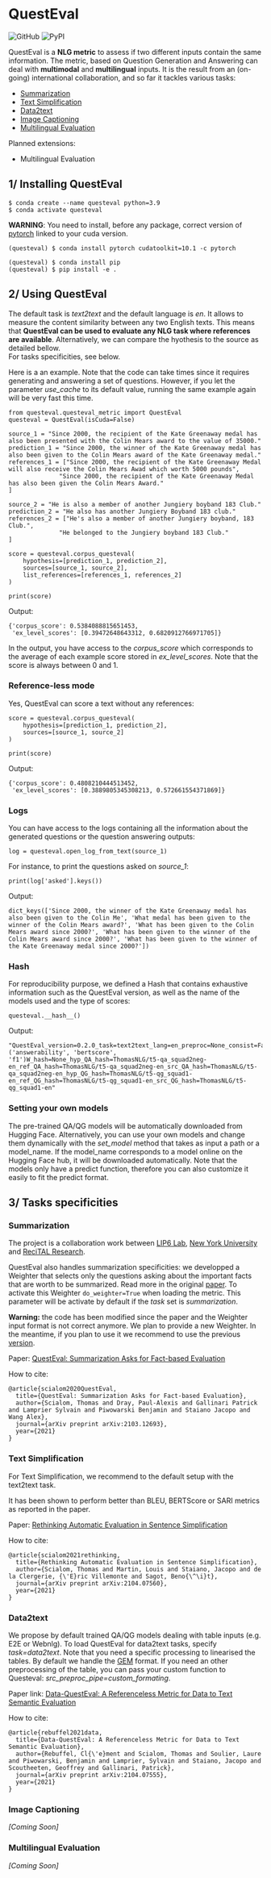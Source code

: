 # QuestEval
![GitHub](https://img.shields.io/github/license/recitalAI/QuestEval)
![PyPI](https://img.shields.io/pypi/v/questeval)

QuestEval is a **NLG metric** to assess if two different inputs contain the same information. The metric, based on Question Generation and Answering can deal with **multimodal** and **multilingual** inputs. 
It is the result from an (on-going) international collaboration, and so far it tackles various tasks:

- [Summarization](#summarization)
- [Text Simplification](#text-simplification)
- [Data2text](#data2text)
- [Image Captioning](#image-captioning)
- [Multilingual Evaluation](#multilingual-evaluation)


Planned extensions: 
- Multilingual Evaluation

## 1/ Installing QuestEval
```
$ conda create --name questeval python=3.9
$ conda activate questeval
```
**WARNING**: You need to install, before any package, correct version of [pytorch](https://pytorch.org/get-started/locally/#start-locally) linked to your cuda version.
```
(questeval) $ conda install pytorch cudatoolkit=10.1 -c pytorch
```

```
(questeval) $ conda install pip
(questeval) $ pip install -e .
```

## 2/ Using QuestEval 

The default task is *text2text* and the default language is *en*. It allows to measure the content similarity between any two English texts. This means that **QuestEval can be used to evaluate any NLG task where references are available**. Alternatively, we can compare the hyothesis to the source as detailed bellow.  
For tasks specificities, see below. 

Here is a an example. Note that the code can take times since it requires generating and answering a set of questions. However, if you let the parameter *use_cache* to its default value, running the same example again will be very fast this time.

```
from questeval.questeval_metric import QuestEval
questeval = QuestEval(isCuda=False)

source_1 = "Since 2000, the recipient of the Kate Greenaway medal has also been presented with the Colin Mears award to the value of 35000."
prediction_1 = "Since 2000, the winner of the Kate Greenaway medal has also been given to the Colin Mears award of the Kate Greenaway medal."
references_1 = ["Since 2000, the recipient of the Kate Greenaway Medal will also receive the Colin Mears Awad which worth 5000 pounds",
              "Since 2000, the recipient of the Kate Greenaway Medal has also been given the Colin Mears Award."
]

source_2 = "He is also a member of another Jungiery boyband 183 Club."
prediction_2 = "He also has another Jungiery Boyband 183 club."
references_2 = ["He's also a member of another Jungiery boyband, 183 Club.", 
              "He belonged to the Jungiery boyband 183 Club."
]

score = questeval.corpus_questeval(
    hypothesis=[prediction_1, prediction_2], 
    sources=[source_1, source_2],
    list_references=[references_1, references_2]
)

print(score)
```
Output:
```
{'corpus_score': 0.5384088815651453,
 'ex_level_scores': [0.39472648643312, 0.6820912766971705]}
```

In the output, you have access to the *corpus_score* which corresponds to the average of each example score stored in *ex_level_scores*. Note that the score is always between 0 and 1.


### Reference-less mode

Yes, QuestEval can score a text without any references:

```
score = questeval.corpus_questeval(
    hypothesis=[prediction_1, prediction_2], 
    sources=[source_1, source_2]
)

print(score)
```
Output:
```
{'corpus_score': 0.4808210444513452,
 'ex_level_scores': [0.3889805345308213, 0.572661554371869]}
```

### Logs

You can have access to the logs containing all the information about the generated questions or the question answering outputs:
```
log = questeval.open_log_from_text(source_1)
```
For instance, to print the questions asked on *source_1*: 
```
print(log['asked'].keys())
```
Output:
```
dict_keys(['Since 2000, the winner of the Kate Greenaway medal has also been given to the Colin Me', 'What medal has been given to the winner of the Colin Mears award?', 'What has been given to the Colin Mears award since 2000?', 'What has been given to the winner of the Colin Mears award since 2000?', 'What has been given to the winner of the Kate Greenaway medal since 2000?'])
```

### Hash 

For reproducibility purpose, we defined a Hash that contains exhaustive information such as the QuestEval version, as well as the name of the models used and the type of scores:

```
questeval.__hash__()
```
Output:
```
"QuestEval_version=0.2.0_task=text2text_lang=en_preproc=None_consist=False_scores=('answerability', 'bertscore', 'f1')W_hash=None_hyp_QA_hash=ThomasNLG/t5-qa_squad2neg-en_ref_QA_hash=ThomasNLG/t5-qa_squad2neg-en_src_QA_hash=ThomasNLG/t5-qa_squad2neg-en_hyp_QG_hash=ThomasNLG/t5-qg_squad1-en_ref_QG_hash=ThomasNLG/t5-qg_squad1-en_src_QG_hash=ThomasNLG/t5-qg_squad1-en"
```

### Setting your own models

The pre-trained QA/QG models will be automatically downloaded from Hugging Face. Alternatively, you can use your own models and change them dynamically with the *set_model* method that takes as input a path or a model_name. If the model_name corresponds to a model online on the Hugging Face hub, it will be downloaded automatically.
Note that the models only have a predict function, therefore you can also customize it easily to fit the predict format.

## 3/ Tasks specificities

### Summarization
The project is a collaboration work between [LIP6 Lab](https://mlia.lip6.fr/), [New York University](https://wp.nyu.edu/ml2/) and [ReciTAL Research](https://recital.ai/en/research-development/).

QuestEval also handles summarization specificities: we developped a Weighter that selects only the questions asking about the important facts that are worth to be summarized. Read more in the original [paper](https://arxiv.org/abs/2103.12693). To activate this Weighter `do_weighter=True` when loading the metric. This parameter will be activate by default if the *task* set is *summarization*. 

**Warning:** the code has been modified since the paper and the Weighter input format is not correct anymore. We plan to provide a new Weighter. In the meantime, if you plan to use it we recommend to use the previous [version](https://github.com/recitalAI/QuestEval/releases/tag/v0.1.1).

Paper: [QuestEval: Summarization Asks for Fact-based Evaluation](https://arxiv.org/abs/2103.12693)

How to cite:
```
@article{scialom2020QuestEval,
  title={QuestEval: Summarization Asks for Fact-based Evaluation},
  author={Scialom, Thomas and Dray, Paul-Alexis and Gallinari Patrick and Lamprier Sylvain and Piwowarski Benjamin and Staiano Jacopo and Wang Alex},
  journal={arXiv preprint arXiv:2103.12693},
  year={2021}
}
```

### Text Simplification

For Text Simplification, we recommend to the default setup with the text2text task. 

It has been shown to perform better than BLEU, BERTScore or SARI metrics as reported in the paper.

Paper: [Rethinking Automatic Evaluation in Sentence Simplification](https://arxiv.org/abs/2104.07560)

How to cite:
```
@article{scialom2021rethinking,
  title={Rethinking Automatic Evaluation in Sentence Simplification},
  author={Scialom, Thomas and Martin, Louis and Staiano, Jacopo and de la Clergerie, {\'E}ric Villemonte and Sagot, Beno{\^\i}t},
  journal={arXiv preprint arXiv:2104.07560},
  year={2021}
}
```
### Data2text

We propose by default trained QA/QG models dealing with table inputs (e.g. E2E or Webnlg). To load QuestEval for data2text tasks, specify *task=data2text*. Note that you need a specific processing to linearised the tables. By default we handle the [GEM](https://gem-benchmark.com/) format. If you need an other preprocessing of the table, you can pass your custom function to Questeval: *src_preproc_pipe=custom_formating*.

Paper link: [Data-QuestEval: A Referenceless Metric for Data to Text Semantic Evaluation](https://arxiv.org/abs/2104.07555)

How to cite:
```
@article{rebuffel2021data,
  title={Data-QuestEval: A Referenceless Metric for Data to Text Semantic Evaluation},
  author={Rebuffel, Cl{\'e}ment and Scialom, Thomas and Soulier, Laure and Piwowarski, Benjamin and Lamprier, Sylvain and Staiano, Jacopo and Scoutheeten, Geoffrey and Gallinari, Patrick},
  journal={arXiv preprint arXiv:2104.07555},
  year={2021}
}
```

### Image Captioning

*[Coming Soon]*

### Multilingual Evaluation

*[Coming Soon]*